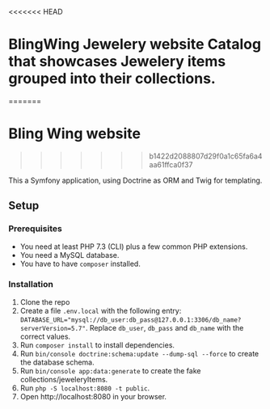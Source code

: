 <<<<<<< HEAD
# BlingWing Jewelery website Catalog that showcases Jewelery items grouped into their collections.
=======
# Bling Wing website
>>>>>>> b1422d2088807d29f0a1c65fa6a4aa61ffca0f37

This a Symfony application, using Doctrine as ORM and Twig for templating.

## Setup

### Prerequisites

- You need at least PHP 7.3 (CLI) plus a few common PHP extensions.
- You need a MySQL database.
- You have to have `composer` installed.

### Installation

1. Clone the repo
2. Create a file `.env.local` with the following entry: `DATABASE_URL="mysql://db_user:db_pass@127.0.0.1:3306/db_name?serverVersion=5.7"`. Replace `db_user`, `db_pass` and `db_name` with the correct values.
3. Run `composer install` to install dependencies.
4. Run `bin/console doctrine:schema:update --dump-sql --force` to create the database schema.
5. Run `bin/console app:data:generate` to create the fake collections/jeweleryItems.
6. Run `php -S localhost:8080 -t public`.
7. Open http://localhost:8080 in your browser.
